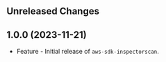 Unreleased Changes
------------------

1.0.0 (2023-11-21)
------------------

* Feature - Initial release of `aws-sdk-inspectorscan`.

